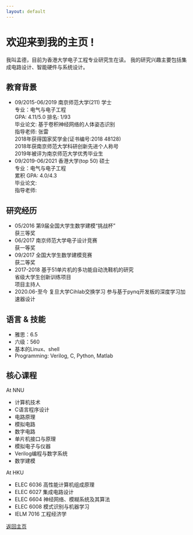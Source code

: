 ```yaml
---
layout: default
---
```


# 欢迎来到我的主页 !   
我叫孟德，目前为香港大学电子工程专业研究生在读。
我的研究兴趣主要包括集成电路设计、智能硬件与系统设计。


## 教育背景
* 09/2015-06/2019  南京师范大学(211) 学士<br />
  专业：电气与电子工程<br />
  GPA: 4.11/5.0    排名: 1/93<br />
  毕业论文: 基于卷积神经网络的人体姿态识别<br />
  指导老师: 张雷<br />
  2018年获得国家奖学金(证书编号:2018 48128)<br />
  2018年获南京师范大学科研创新先进个人称号<br />
  2019年被评为南京师范大学优秀毕业生<br />
* 09/2019-06/2021 香港大学(top 50)  硕士<br />
  专业：电气与电子工程<br />
  累积 GPA: 4.0/4.3<br />
  毕业论文:  <br />
  指导老师:  <br />
  
## 研究经历
* 05/2016    第9届全国大学生数学建模“挑战杯”<br />
  获三等奖<br />
* 06/2017    南京师范大学电子设计竞赛<br />
  获一等奖<br />
* 09/2017    全国大学生数学建模竞赛<br />
  获二等奖<br />  
* 2017-2018  基于51单片机的多功能自动洗鞋机的研究<br />
  省级大学生创新训练项目<br />
  项目主持人<br />
* 2020.06-至今 复旦大学Cihlab交换学习
  参与基于pynq开发板的深度学习加速器设计
  
 
## 语言 & 技能
* 雅思：6.5<br />
* 六级：560<br />
* 基本的Linux、shell
* Programming:  Verilog, C, Python, Matlab<br />

## 核心课程
At NNU<br />
* 计算机技术
* C语言程序设计
* 电路原理
* 模拟电路
* 数字电路
* 单片机接口与原理
* 模拟电子与仪器
* Verilog编程与数字系统
* 数学建模

At HKU<br />
* ELEC 6036 高性能计算机组成原理
* ELEC 6027 集成电路设计
* ELEC 6604 神经网络、模糊系统及其算法
* ELEC 6008 模式识别与机器学习
* IELM 7016 工程经济学


[返回主页](./)





